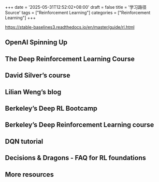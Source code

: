 +++
date = '2025-05-31T12:52:02+08:00'
draft = false
title = '学习路径 Source'
tags = ["Reinforcement Learning"]
categories = ["Reinforcement Learning"]
+++

https://stable-baselines3.readthedocs.io/en/master/guide/rl.html 

## OpenAI Spinning Up

## The Deep Reinforcement Learning Course

## David Silver’s course

## Lilian Weng’s blog

## Berkeley’s Deep RL Bootcamp

## Berkeley’s Deep Reinforcement Learning course

## DQN tutorial

## Decisions & Dragons - FAQ for RL foundations

## More resources
